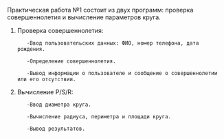 Практическая работа №1 состоит из двух программ: проверка совершеннолетия и вычисление параметров круга.

1. Проверка совершеннолетия:

          -Ввод пользовательских данных: ФИО, номер телефона, дата рождения.
  
          -Определение совершеннолетия.
  
          -Вывод информации о пользователе и сообщение о совершеннолетии или его отсутствии.
  
2. Вычисление P/S/R:

          -Ввод диаметра круга.
  
          -Вычисление радиуса, периметра и площади круга.
  
          -Вывод результатов.
  
